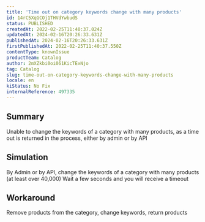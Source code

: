 ```yaml
---
title: 'Time out on category keywords change with many products'
id: 14rC5XqGCOj1THVdYwbudS
status: PUBLISHED
createdAt: 2022-02-25T11:40:37.024Z
updatedAt: 2024-02-16T20:26:33.631Z
publishedAt: 2024-02-16T20:26:33.631Z
firstPublishedAt: 2022-02-25T11:40:37.550Z
contentType: knownIssue
productTeam: Catalog
author: 2mXZkbi0oi061KicTExNjo
tag: Catalog
slug: time-out-on-category-keywords-change-with-many-products
locale: en
kiStatus: No Fix
internalReference: 497335
---
```


## Summary


Unable to change the keywords of a category with many products, as a time out is returned in the process, either by admin or by API



## Simulation


By Admin or by API, change the keywords of a category with many products (at least over 40,000)
Wait a few seconds and you will receive a timeout


## Workaround


Remove products from the category, change keywords, return products

